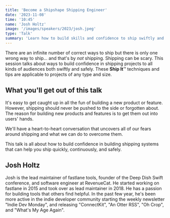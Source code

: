 ```yaml
---
title: 'Become a Shipshape Shipping Engineer'
date: '2023-11-08'
time: '10:45'
name: 'Josh Holtz'
image: '/images/speakers/2023/josh.jpeg'
type: 'Talk'
summary: 'Learn how to build skills and confidence to ship swiftly and safely.'
---
```


There are an infinite number of correct ways to ship but there is only one wrong way to ship… and that's by _not_ shipping. Shipping can be scary. This session talks about ways to build confidence in shipping projects to all kinds of audiences both swiftly and safely. These **Ship It**™️ techniques and tips are applicable to projects of any type and size. 

## What you'll get out of this talk

It's easy to get caught up in all the fun of building a new product or feature. However, shipping should never be pushed to the side or forgotten about. The reason for building new products and features is to get them out into users' hands.

We'll have a heart-to-heart conversation that uncovers all of our fears around shipping and what we can do to overcome them.

This talk is all about how to build confidence in building shipping systems that can help you ship quickly, continuously, and safely. 

## Josh Holtz

Josh is the lead maintainer of fastlane tools, founder of the Deep Dish Swift conference, and software engineer at RevenueCat. He started working on fastlane in 2015 and took over as lead maintainer in 2018.  He has a passion for building tools that others find helpful. In the past few year, he's been more active in the indie developer community starting the weekly newsletter "Indie Dev Monday", and releasing "ConnectKit", "An Otter RSS", "Oh Crop", and "What's My Age Again".
